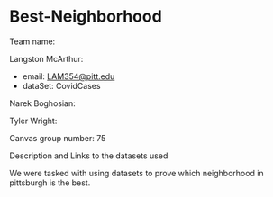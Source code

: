 # Best-Neighborhood

Team name:

Langston McArthur:
  - email: LAM354@pitt.edu
  - dataSet: CovidCases

Narek Boghosian: 

Tyler Wright: 

Canvas group number: 75

Description and Links to the datasets used

We were tasked with using datasets to prove which neighborhood in pittsburgh is the best.
